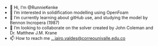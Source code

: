 - 👋 Hi, I’m @RunnieKenke
- 👀 I’m interested in solidification modelling using OpenFoam
- 🌱 I’m currently learning about gitHub use, and studying the model by Bennon Incropera (1987)
- 💞️ I’m looking to collaborate on the solver created by John Coleman and Dr. Matthew J.M. Krane 
- 📫 How to reach me ...jairo.valdes@correounivalle.edu.co

<!---
RunnieKenke/RunnieKenke is a ✨ special ✨ repository because its `README.md` (this file) appears on your GitHub profile.
You can click the Preview link to take a look at your changes.
--->
